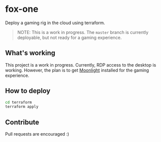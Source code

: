 # fox-one
Deploy a gaming rig in the cloud using terraform.

> NOTE: This is a work in progress. The `master` branch is currently deployable, but not ready for a gaming experience.

## What's working
This project is a work in progress. Currently, RDP access to the desktop is working. However, the plan is to get [Moonlight](https://moonlight-stream.org) installed for the gaming experience.

## How to deploy
```bash
cd terraform
terraform apply
```

## Contribute
Pull requests are encouraged :)
